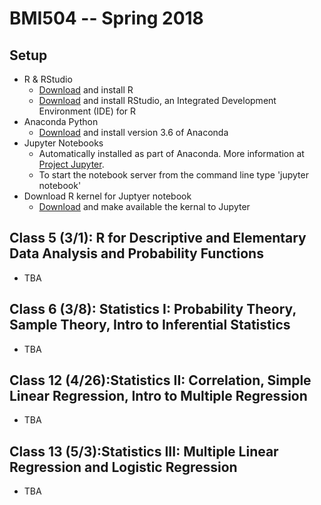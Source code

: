 
# BMI504 -- Spring 2018

## Setup
* R & RStudio
    * [Download](https://cloud.r-project.org/) and install R
    * [Download](https://www.rstudio.com/products/rstudio/download/#download) and install RStudio, an Integrated Development Environment (IDE) for R
* Anaconda Python
    * [Download](https://www.anaconda.com/download/) and install version 3.6 of Anaconda
* Jupyter Notebooks
    * Automatically installed as part of Anaconda. More information at [Project Jupyter](http://jupyter.org/).
    * To start the notebook server from the command line type 'jupyter notebook' 
* Download R kernel for Juptyer notebook
    * [Download](https://irkernel.github.io/installation/) and make available the kernal to Jupyter

## Class 5 (3/1): R for Descriptive and Elementary Data Analysis and Probability Functions
* TBA

## Class 6 (3/8): Statistics I: Probability Theory, Sample Theory, Intro to Inferential Statistics
* TBA

## Class 12 (4/26):Statistics II: Correlation, Simple Linear Regression, Intro to Multiple Regression
* TBA

## Class 13 (5/3):Statistics III: Multiple Linear Regression and Logistic Regression
* TBA
